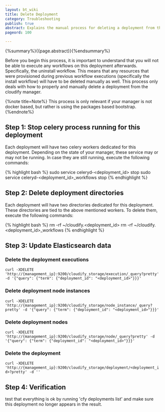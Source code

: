 ```yaml
---
layout: bt_wiki
title: Delete Deployment
category: Troubleshooting
publish: true
abstract: Explains the manual process for deleting a deployment from the Cloudify Manager
pageord: 100

---
```

{%summary%}{{page.abstract}}{%endsummary%}

Before you begin this process, it is important to understand that you will not be able to execute any workflows on this deployment afterwards. Specifically, the uninstall workflow. This means that any resources that were provisioned during previous workflow executions (specifically the install workflow) will have to be deleted manually as well. This process only deals with how to properly and manually delete a deployment from the cloudify manager.

{%note title=Note%}
This process is only relevant if your manager is not docker based, but
rather is using the packages based bootstrap.
{%endnote%}


## Step 1: Stop celery process running for this deployment

Each deployment will have two celery workers dedicated for this deployment. Depending on the state of your manager, these service may or may not be running.
In case they are still running, execute the following commands:

{% highlight bash %}
sudo service celeryd-<deployment_id> stop
sudo service celeryd-<deployment_id>_workflows stop
{% endhighlight %}

## Step 2: Delete deployment directories

Each deployment will have two directories dedicated for this deployment. These directories are tied to the above mentioned workers.
To delete them, execute the following commands:

{% highlight bash %}
rm -rf ~/cloudify.<deployment_id>
rm -rf ~/cloudify.<deployment_id>_workflows
{% endhighlight %}

## Step 3: Update Elasticsearch data

### Delete the deployment executions
`curl -XDELETE 'http://{management_ip}:9200/cloudify_storage/execution/_query?pretty' -d '{"query": {"term": {"deployment_id": "<deployment_id>"}}}'`

### Delete deployment node instances
`curl -XDELETE 'http://{management_ip}:9200/cloudify_storage/node_instance/_query?pretty' -d '{"query": {"term": {"deployment_id": "<deployment_id>"}}}'`

### Delete deployment nodes
`curl -XDELETE 'http://{management_ip}:9200/cloudify_storage/node/_query?pretty' -d '{"query": {"term": {"deployment_id": "<deployment_id>"}}}'`

### Delete the deployment
`curl -XDELETE 'http://{management_ip}:9200/cloudify_storage/deployment/<deployment_id>?pretty' -d ''`

## Step 4: Verification

test that everything is ok by running 'cfy deployments list' and make sure this deployment no longer appears in the result.

